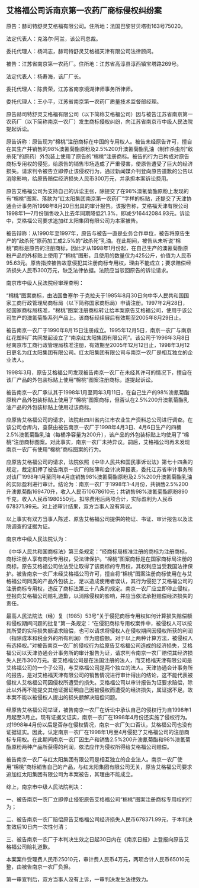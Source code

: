 ## 艾格福公司诉南京第一农药厂商标侵权纠纷案

原告：赫司特舒灵艾格福有限公司。住所地：法国巴黎甘贝塔街163号75020。

法定代表人：克洛尔·阿兰，该公司总裁。

委托代理人：杨鸿志，赫司特舒灵艾格福天津有限公司法律顾问。

被告：江苏省南京第一农药厂。住所地：江苏省高淳县淳西镇宝塔路269号。

法定代表人：杨寿海，该厂厂长。

委托代理人：陈贵荣，江苏省南京境湖律师事务所律师。

委托代理人：王小平，江苏省南京第一农药厂质量技术监督部经理。

原告赫司特舒灵艾格福有限公司（以下简称艾格福公司）因与被告江苏省南京第一农药厂（以下简称南京一农厂）发生商标侵权纠纷，向江苏省南京市中级人民法院提起诉讼。

原告诉称：原告现为“棉桃”注册商标在中国的专用权人。被告未经原告许可，擅自在其生产并销售的98%澳氰菊酯原粉及2.5%200升澳氰菊酯乳油（制作杀虫剂“敌杀死”的原药）外包装上使用了原告的“棉桃”注册商标。被告的行为已构成对原告商标专用权的侵犯，给原告的销售市场造成了严重侵害，使原告遭受了巨大的经济损失。请求判令被告立即停止该侵权行为，通过新闻媒介刊登向原告道歉的公告以消除影响，给原告赔偿经济损失人民币300万元，并承担本案诉讼费用。

原告艾格福公司为支持自己的诉讼主张，除提交了在98%澳氰菊酯原粉上发现的有“棉桃”图案、落款为“红太阳集团南京第一农药厂”字样的标贴，还提交了天津协通会计事务所1998年8月20日出具的审计报告。该报告称，艾格福天津有限公司1998年1—7月份销售收入比去年同期降低21.3%，即减少16442084.93元。诉讼中，艾格福公司要求追加红太阳集团有限公司为本案被告。

被告辩称：从1990年至1997年，原告与被告一直是业务合作单位，被告将原告生产的“敌杀死”原药加工成2.5%的“敌杀死”乳油。在此期间，被告从未听说“棉桃”商标是原告的注册商标，因此才从1998年1月份起，在自己生产的澳氰菊酯原粉产品的外标贴上使用了“棉桃”图形，且使用的数量仅为425公斤，价值为人民币95.63元。原告指控被告故意侵犯其注册商标专用权，理由不能成立；要求赔偿经济损失人民币300万元，缺乏法律依据。法院应当驳回原告的诉讼请求。

南京市中级人民法院经审理查明：

“棉桃”图案商标，由法国鲁塞尔·于克拉夫于1985年8月30日向中华人民共和国国家工商行政管理局商标局（以下简称国家商标局）申请注册。1997年2月28日，经国家商标局核准，“棉桃”图案注册商标转让给本案原告艾格福公司，使用于该公司生产的澳氰菊酯系列产品上。该商标经续展后有效期至2005年8月29日止。

被告南京一农厂于1990年8月15日注册成立。1995年12月5日，南京一农厂与南京红花塑料厂共同发起设立了“南京红太阳集团有限公司”。该公司于1996年3月8日经南京市工商行政管理局核准注册，有效期至2005年12月12日止，1998年3月12日更名为红太阳集团有限公司。红太阳集团有限公司与南京一农厂是相互独立的企业法人。

1998年3月，原告艾格福公司发现被告南京一农厂在未经其许可的情况下，擅自在该厂产品的外包装标贴上使用“棉桃”图案注册商标，遂提起诉讼。

被告南京一农厂承认其于1998年1月至同年3月11日，在自己生产的98%澳氰菊酯原粉产品外包装标贴上使用了“棉桃”图案商标，但否认在2.5%200升澳氰菊酯乳油产品的外包装标贴上使用过该商标。

应原告艾格福公司的请求，法院赴四川省内江市农业生产资料总公司进行调查。在该公司仓库内，查获由被告南京一农厂于1998年4月3日、4月6日生产的四桶2.5%澳氰菊酯乳油（每桶净容量为200升），该产品的外包装标贴上均使用了“棉桃”注册商标图案。对此事实，南京一农厂未持异议。嗣后，艾格福公司再未发现南京一农厂有使用“棉桃”商标图案的行为。

应原告艾格福公司的请求，法院依照《中华人民共和国民事诉讼法》第七十四条的规定，裁定扣押了被告南京一农厂的账簿和会计决算报表，委托江苏省审计事务所对该厂1998年1月至同年4月底销售98%澳氰菊酯原粉及2.5%200升澳氰菊酯乳油的实际盈利进行审计。结论为：南京一农厂于1998年1-4月份，共销售2.5%200升澳氰菊酯169470升，收入人民币10678610元；共销售98%澳氰菊酯原粉890千克，收入人民币1980550元。扣除费用后两项合计，实际盈利为人民币678371.99元。对上述审计结果，双方当事人没有异议。

以上事实有双方当事人陈述、原告艾格福公司提供的物证、书证、审计报告以及法院调查的证据为证。

南京市中级人民法院认为：

《中华人民共和国商标法》第三条规定：“经商标局核准注册的商标为注册商标，商标注册人享有商标专用权，受法律保护。“棉桃”图案商标是在国家商标局注册的商标，原告艾格福公司依法受让取得了该商标的专用权，其权利应当受我国法律保护。被告南京一农厂未经艾格福公司许可，擅自将“棉桃”图案注册商标使用在与艾格福公司同类的产品外包装上，足以造成使用者误认，其行为侵犯了艾格福公司的注册商标专用权，违反了商标法第三十八条的规定。南京一农厂应立即停止侵权，登报向艾格福公司赔礼道歉，以消除侵权的影响，并应当依法承担赔偿经济损失的责任。

最高人民法院法（经）复〔1985〕53号“关于侵犯商标专用权如何计算损失赔偿额和侵权期间问题的批复”第一条规定：“在侵犯商标专用权案件中，被侵权人可以按其所受的实际损失额请求赔偿，也可以请求将侵权人在侵权期间因侵权所获的利润（指除成本和税金外的所有利润）作为赔偿额。对于以上两种计算方法，被侵权人有选择权。”对被告南京一农厂的侵权行为给原告艾格福公司造成的经济损失，艾格福公司以天津协通会计事务所的审计报告为证，请求判令南京一农厂赔偿其经济损失人民币300万元。查艾格福公司是在法国注册的法人，而艾格福天津有限公司是艾格福公司的一个子公司，与艾格福公司是两个独立的法人。天津协通会计事务所的报告，是对艾格福天津有限公司的销售情况进行审计得出的结论，这不能代表被侵权人艾格福公司因侵权所遭受的损失。艾格福公司以审计报告为证要求赔偿，除此以外再不能提交其他证据证明自己因被侵权而遭受的经济损失，属证据不足。故本案不能以被侵权人提出的损失额解决赔偿问题。

经原告艾格福公司举证，被告南京一农厂在诉讼中承认自己的侵权行为自1998年1月起至3月止。现有证据又证实，南京一农厂在1998年4月份还实施了侵权行为。对1998年4月份以后是否存在侵权情况，南京一农厂矢口否认，艾格福公司也没有证据证实。因此，认定南京一农厂在1998年1月至4月侵犯了艾格福公司的注册商标专用权。在此期间南京一农厂因生产和销售2.5%200升澳氰菊酯和98%澳氰菊酯原粉两种产品所获得的利润，依法应作为侵权所得给艾格福公司赔偿。

被告南京一农厂与红太阳集团有限公司是相互独立的企业法人。南京一农厂使用“棉桃”商标销售自己的产品，与红太阳集团有限公司无关，原告艾格福公司要求追加红太阳集团有限公司为本案被告，其理由不能成立。

综上，南京市中级人民法院判决：

一、被告南京一农厂立即停止侵犯原告艾格福公司“棉桃”图案注册商标专用权的行为；

二、被告南京一农厂赔偿原告艾格福公司经济损失人民币678371.99元，于本判决生效后10日内一次性付清；

三、被告南京一农厂于本判决生效之日起30日内在《南京日报》上登报向原告艾格福公司赔礼道歉。

本案案件受理费人民币25010元，审计费人民币4万元，两项合计人民币65010元整，由被告南京一农厂负担。

第一审宣判后，双方当事人没有上诉，一审判决发生法律效力。

